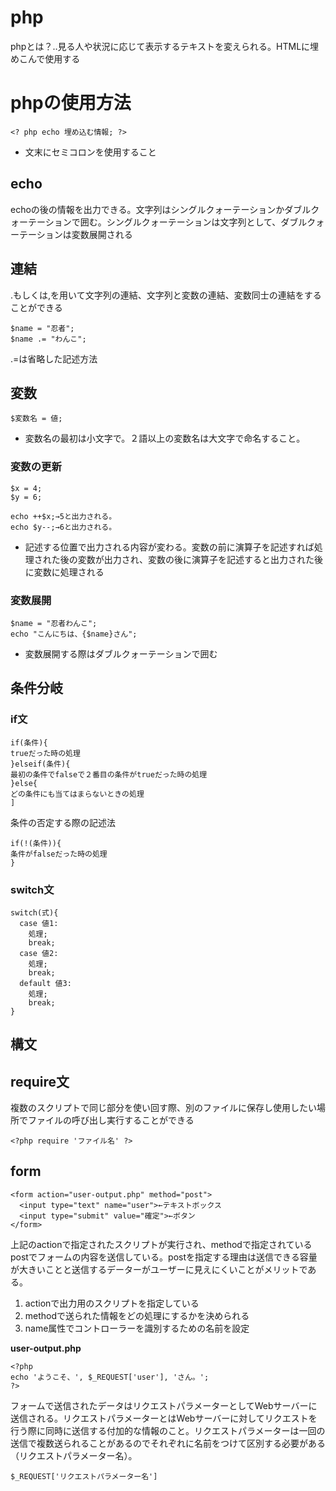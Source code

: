 # php
phpとは？‥見る人や状況に応じて表示するテキストを変えられる。HTMLに埋めこんで使用する

# phpの使用方法
```
<? php echo 埋め込む情報; ?>
```
* 文末にセミコロンを使用すること

## echo
echoの後の情報を出力できる。文字列はシングルクォーテーションかダブルクォーテーションで囲む。シングルクォーテーションは文字列として、ダブルクォーテーションは変数展開される

## 連結
.もしくは,を用いて文字列の連結、文字列と変数の連結、変数同士の連結をすることができる

```
$name = "忍者";
$name .= "わんこ";
```
.=は省略した記述方法

## 変数
```
$変数名 = 値;
```
* 変数名の最初は小文字で。２語以上の変数名は大文字で命名すること。
  
### 変数の更新
```
$x = 4;
$y = 6;

echo ++$x;→5と出力される。
echo $y--;→6と出力される。
```
* 記述する位置で出力される内容が変わる。変数の前に演算子を記述すれば処理された後の変数が出力され、変数の後に演算子を記述すると出力された後に変数に処理される

### 変数展開
```
$name = "忍者わんこ";
echo "こんにちは、{$name}さん";
```
* 変数展開する際はダブルクォーテーションで囲む

## 条件分岐
### if文
```
if(条件){
trueだった時の処理
}elseif(条件){
最初の条件でfalseで２番目の条件がtrueだった時の処理
}else{
どの条件にも当てはまらないときの処理
]
```
条件の否定する際の記述法
```
if(!(条件)){
条件がfalseだった時の処理
}
```

### switch文
```
switch(式){
  case 値1:
    処理;
    break;
  case 値2:
    処理;
    break;
  default 値3:
    処理;
    break;
}
```

## 構文
## require文
複数のスクリプトで同じ部分を使い回す際、別のファイルに保存し使用したい場所でファイルの呼び出し実行することができる
```
<?php require 'ファイル名' ?>
```

## form
```
<form action="user-output.php" method="post">
  <input type="text" name="user">←テキストボックス
  <input type="submit" value="確定">←ボタン
</form>
```
上記のactionで指定されたスクリプトが実行され、methodで指定されているpostでフォームの内容を送信している。postを指定する理由は送信できる容量が大きいことと送信するデーターがユーザーに見えにくいことがメリットである。
1. actionで出力用のスクリプトを指定している
2. methodで送られた情報をどの処理にするかを決められる
3. name属性でコントローラーを識別するための名前を設定

**user-output.php**
```
<?php
echo 'ようこそ、', $_REQUEST['user'], 'さん。';
?>
```
フォームで送信されたデータはリクエストパラメーターとしてWebサーバーに送信される。リクエストパラメーターとはWebサーバーに対してリクエストを行う際に同時に送信する付加的な情報のこと。リクエストパラメーターは一回の送信で複数送られることがあるのでそれぞれに名前をつけて区別する必要がある（リクエストパラメーター名）。

```
$_REQUEST['リクエストパラメーター名']
```

